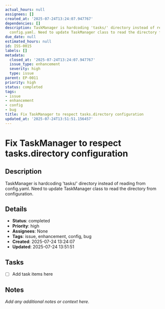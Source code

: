 ```yaml
---
actual_hours: null
assignees: []
created_at: '2025-07-24T13:24:07.947767'
dependencies: []
description: TaskManager is hardcoding 'tasks/' directory instead of reading from
  config.yaml. Need to update TaskManager class to read the directory from configuration.
due_date: null
estimated_hours: null
id: ISS-0015
labels: []
metadata:
  closed_at: '2025-07-24T13:24:07.947767'
  issue_type: enhancement
  severity: high
  type: issue
parent: EP-0011
priority: high
status: completed
tags:
- issue
- enhancement
- config
- bug
title: Fix TaskManager to respect tasks.directory configuration
updated_at: '2025-07-24T13:51:51.156457'
---
```


# Fix TaskManager to respect tasks.directory configuration

## Description
TaskManager is hardcoding 'tasks/' directory instead of reading from config.yaml. Need to update TaskManager class to read the directory from configuration.

## Details
- **Status**: completed
- **Priority**: high
- **Assignees**: None
- **Tags**: issue, enhancement, config, bug
- **Created**: 2025-07-24 13:24:07
- **Updated**: 2025-07-24 13:51:51

## Tasks
- [ ] Add task items here

## Notes
_Add any additional notes or context here._
